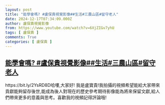 ```yaml
---
layout: post
title: "能學會嗎? #盧保貴視覺影像##生活#三農山區#留守老人"
date: 2024-12-17T07:34:09.000Z
author: 盧保貴視覺影像
from: https://www.youtube.com/watch?v=6XjZIGv7yhU
tags: [ 盧保貴 ]
comments: True
categories: [ 盧保貴 ]
---
```

<!--1734420849000-->
[能學會嗎? #盧保貴視覺影像##生活#三農山區#留守老人](https://www.youtube.com/watch?v=6XjZIGv7yhU)
------

<div>
https://bit.ly/2YsRD8D哈嘍,大家好! 我是盧寶貴!我拍攝的視頻希望能給大家帶來貢獻能夠留存後世,能成為後人對現在的歷史參考期待影像能為將來保留文獻,給人們帶來更多的意義與思考。喜歡我的視頻記得評論哦!
</div>
